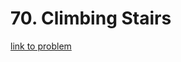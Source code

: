 # 70. Climbing Stairs

[link to problem](https://leetcode.com/problems/climbing-stairs/description/)
